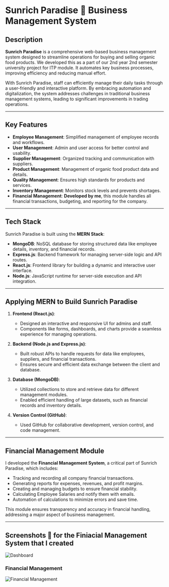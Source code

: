 # Sunrich Paradise 🌱 Business Management System

## Description

**Sunrich Paradise** is a comprehensive web-based business management system designed to streamline operations for buying and selling organic food products. We developed this as a part of our 2nd year 2nd semester university project for ITP module. It automates key business processes, improving efficiency and reducing manual effort. 

With Sunrich Paradise, staff can efficiently manage their daily tasks through a user-friendly and interactive platform. By embracing automation and digitalization, the system addresses challenges in traditional business management systems, leading to significant improvements in trading operations.

---

## Key Features

- **Employee Management**: Simplified management of employee records and workflows.
- **User Management**: Admin and user access for better control and usability.
- **Supplier Management**: Organized tracking and communication with suppliers.
- **Product Management**: Management of organic food product data and details.
- **Quality Management**: Ensures high standards for products and services.
- **Inventory Management**: Monitors stock levels and prevents shortages.
- **Financial Management**: **Developed by me**, this module handles all financial transactions, budgeting, and reporting for the company.

---

## Tech Stack

Sunrich Paradise is built using the **MERN Stack**:

- **MongoDB**: NoSQL database for storing structured data like employee details, inventory, and financial records.
- **Express.js**: Backend framework for managing server-side logic and API routes.
- **React.js**: Frontend library for building a dynamic and interactive user interface.
- **Node.js**: JavaScript runtime for server-side execution and API integration.

---

## Applying MERN to Build Sunrich Paradise

1. **Frontend (React.js)**:
   - Designed an interactive and responsive UI for admins and staff.
   - Components like forms, dashboards, and charts provide a seamless experience for managing operations.

2. **Backend (Node.js and Express.js)**:
   - Built robust APIs to handle requests for data like employees, suppliers, and financial transactions.
   - Ensures secure and efficient data exchange between the client and database.

3. **Database (MongoDB)**:
   - Utilized collections to store and retrieve data for different management modules.
   - Enabled efficient handling of large datasets, such as financial records and inventory details.

4. **Version Control (GitHub)**:
   - Used GitHub for collaborative development, version control, and code management.

---

## Financial Management Module

I developed the **Financial Management System**, a critical part of Sunrich Paradise, which includes:

- Tracking and recording all company financial transactions.
- Generating reports for expenses, revenues, and profit margins.
- Creating and managing budgets to ensure financial stability.
- Calculating Employee Salaries and notify them with emails.
- Automation of calculations to minimize errors and save time.

This module ensures transparency and accuracy in financial handling, addressing a major aspect of business management.

---

## Screenshots 📸 for the Finiacial Management System that I created


   ![Dashboard](screenshots/dashboard.png)

   ### Financial Management
   ![Financial Management](screenshots/financial_management.png)
